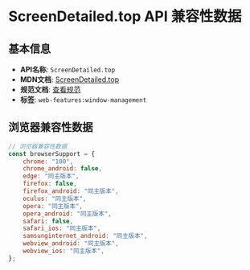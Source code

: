 # ScreenDetailed.top API 兼容性数据

## 基本信息

- **API名称**: `ScreenDetailed.top`
- **MDN文档**: [ScreenDetailed.top](https://developer.mozilla.org/docs/Web/API/ScreenDetailed/top)
- **规范文档**: [查看规范](https://w3c.github.io/window-management/#ref-for-dom-screendetailed-top)
- **标签**: `web-features:window-management`

## 浏览器兼容性数据

```javascript
// 浏览器兼容性数据
const browserSupport = {
    chrome: "100",
    chrome_android: false,
    edge: "同主版本",
    firefox: false,
    firefox_android: "同主版本",
    oculus: "同主版本",
    opera: "同主版本",
    opera_android: "同主版本",
    safari: false,
    safari_ios: "同主版本",
    samsunginternet_android: "同主版本",
    webview_android: "同主版本",
    webview_ios: "同主版本",
};

```

